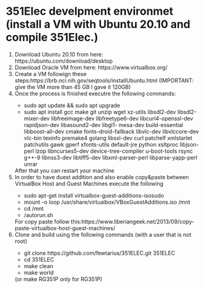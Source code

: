<h1>351Elec develpment environmet (install a VM with Ubuntu 20.10 and compile 351Elec.)</h1>
<ol>
   <li>Download Ubuntu 20.10 from here: https://ubuntu.com/download/desktop</li>
   <li>Download Oracle VM from here: https://www.virtualbox.org/</li>
   <li>Create a VM followign these steps:https://brb.nci.nih.gov/seqtools/installUbuntu.html (IMPORTANT: give the VM more than 45 GB I gave it 120GB)</li>
   <li>Once the process is finished executre the following commands:</li>
   <ul>
      <li>sudo apt update && sudo apt upgrade</li>
      <li>sudo apt install gcc make git unzip wget xz-utils libsdl2-dev libsdl2-mixer-dev libfreeimage-dev libfreetype6-dev libcurl4-openssl-dev rapidjson-dev libasound2-dev libgl1- mesa-dev build-essential libboost-all-dev cmake fonts-droid-fallback libvlc-dev libvlccore-dev vlc-bin texinfo premake4 golang libssl-dev curl patchelf xmlstarlet patchutils gawk gperf xfonts-utils default-jre python xsltproc libjson-perl lzop libncurses5-dev device-tree-compiler u-boot-tools rsync g++-9 libnss3-dev libtiff5-dev libxml-parser-perl libparse-yapp-perl unrar</li>
   </ul>
   After that you can restart your machine
   <li> In order to have duest addition and also enable copy&paste between VirtualBox Host and Guest Machines execute the following</li>
   <ul>
      <li> sudo apt-get install virtualbox-guest-additions-isosudo</li>
      <li>mount -o loop /usr/share/virtualbox/VBoxGuestAdditions.iso /mnt</li>
      <li>cd /mnt</li>
      <li>/autorun.sh</li>
   </ul>
   For copy paste follow this:https://www.liberiangeek.net/2013/09/copy-paste-virtualbox-host-guest-machines/
   <li>Clone and build using the following commands (with a user that is not root)</li>
   <ul>
      <li>git clone https://github.com/fewtarius/351ELEC.git 351ELEC</li>
      <li>cd 351ELEC</li>
      <li>make clean</li>
      <li>make world</li>
   </ul>
   (or make RG351P only for RG351P)
</ol>
